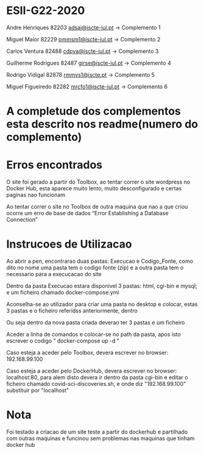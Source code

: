 # ESII-G22-2020

Andre Henriques 82203 adsaj@iscte-iul.pt -> Complemento 1

Miguel Maior 82229 pmmsm1@iscte-iul.pt -> Complemento 2

Carlos Ventura 82488 cdpva@iscte-iul.pt -> Complemento 3

Guilherme Rodrigues 82487 girse@iscte-iul.pt -> Complemento 4

Rodrigo Vidigal 82878 rmmvs1@iscte.pt -> Complemento 5

Miguel Figueiredo 82282 mrcfo1@iscte-iul.pt -> Complemento 6


# A completude dos complementos esta descrito nos readme(numero do complemento)

# Erros encontrados
O site foi gerado a partir do Toolbox, ao tentar correr o site wordpress no Docker Hub, esta aparece muito lento, muito desconfigurado e certas paginas nao funcionam

Ao tentar correr o site no Toolbox de outra maquina que nao a que criou ocorre um erro de base de dados “Error Establishing a Database Connection”

# Instrucoes de Utilizacao

Ao abrir a pen, encontrarao duas pastas: Execucao e Codigo_Fonte, como dito no nome uma pasta tem o codigo fonte (zip) e a outra pasta tem o necessario para a execucacao do site

Dentro da pasta Execucao estara disponivel 3 pastas: html, cgi-bin e mysql; e um ficheiro chamado docker-compose.yml

Aconselha-se ao utilizador para criar uma pasta no desktop e colocar, estas 3 pastas e o ficheiro referidss anteriormente, dentro

Ou seja dentro da nova pasta criada deverao ter 3 pastas e um ficheiro

Aceder a linha de comandos e colocar-se no path da pasta, apos isto escrever o codigo " docker-compose up -d "

Caso esteja a aceder pelo Toolbox, devera escrever no browser: 192.168.99.100

Caso esteja a aceder pelo DockerHub, devera escrever no browser: localhost:80, para alem disto devera ir dentro da pasta cgi-bin
e editar o ficheiro chamado covid-sci-discoveries.sh, e onde diz "192.168.99.100" substituir por "localhost"



# Nota

Foi testado a criacao de um site teste a partir do dockerhub e partilhado com outras maquinas e funcinou sem problemas nas maquinas que tinham docker hub

